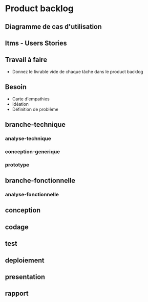 # Product backlog


## Diagramme de cas d'utilisation



## Itms - Users Stories 



## Travail à faire 

- Donnez le livrable vide de chaque tâche dans le product backlog

## Besoin

- Carte d'empathies
- Idéation
- Définition de problème

## branche-technique

### analyse-technique

### conception-generique

### prototype

## branche-fonctionnelle
### analyse-fonctionnelle
## conception
## codage
## test
## deploiement
## presentation
## rapport
